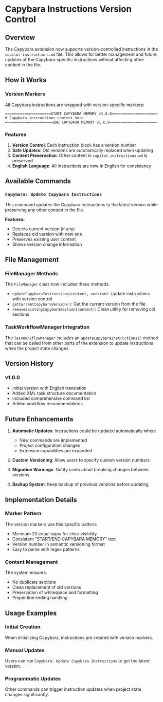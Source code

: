 # Capybara Instructions Version Control

## Overview

The Capybara extension now supports version-controlled instructions in the `copilot-instructions.md` file. This allows for better management and future updates of the Capybara-specific instructions without affecting other content in the file.

## How it Works

### Version Markers

All Capybara instructions are wrapped with version-specific markers:

```
=====================START CAPYBARA MEMORY v1.0.0=====================
# Capybara instructions content here
======================END CAPYBARA MEMORY v1.0.0======================
```

### Features

1. **Version Control**: Each instruction block has a version number
2. **Safe Updates**: Old versions are automatically replaced when updating
3. **Content Preservation**: Other content in `copilot-instructions.md` is preserved
4. **English Language**: All instructions are now in English for consistency

## Available Commands

### `Capybara: Update Capybara Instructions`

This command updates the Capybara instructions to the latest version while preserving any other content in the file.

**Features:**
- Detects current version (if any)
- Replaces old version with new one
- Preserves existing user content
- Shows version change information

## File Management

### FileManager Methods

The `FileManager` class now includes these methods:

- `updateCapybaraInstructions(content, version)`: Update instructions with version control
- `getCurrentCapybaraVersion()`: Get the current version from the file
- `removeExistingCapybaraSection(content)`: Clean utility for removing old sections

### TaskWorkflowManager Integration

The `TaskWorkflowManager` includes an `updateCapybaraInstructions()` method that can be called from other parts of the extension to update instructions when the project state changes.

## Version History

### v1.0.0
- Initial version with English translation
- Added XML task structure documentation
- Included comprehensive command list
- Added workflow recommendations

## Future Enhancements

1. **Automatic Updates**: Instructions could be updated automatically when:
   - New commands are implemented
   - Project configuration changes
   - Extension capabilities are expanded

2. **Custom Versioning**: Allow users to specify custom version numbers

3. **Migration Warnings**: Notify users about breaking changes between versions

4. **Backup System**: Keep backup of previous versions before updating

## Implementation Details

### Marker Pattern

The version markers use this specific pattern:
- Minimum 20 equal signs for clear visibility
- Consistent "START/END CAPYBARA MEMORY" text
- Version number in semantic versioning format
- Easy to parse with regex patterns

### Content Management

The system ensures:
- No duplicate sections
- Clean replacement of old versions
- Preservation of whitespace and formatting
- Proper line ending handling

## Usage Examples

### Initial Creation
When initializing Capybara, instructions are created with version markers.

### Manual Updates
Users can run `Capybara: Update Capybara Instructions` to get the latest version.

### Programmatic Updates
Other commands can trigger instruction updates when project state changes significantly.

